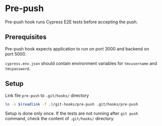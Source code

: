 # Pre-push

Pre-push hook runs Cypress E2E tests before accepting the push.

## Prerequisites

Pre-push hook expects application to run on port 3000 and backend on port 5000.

`cypress.env.json` should contain environment variables for `tmcusername` and `tmcpassword`.

## Setup

Link file `pre-push` to `.git/hooks/` directory 

```sh
ln -s $(readlink -f .)/git-hooks/pre-push .git/hooks/pre-push
```

Setup is done only once. If the tests are not running after `git push` command, check the content of `.git/hooks/` directory.
